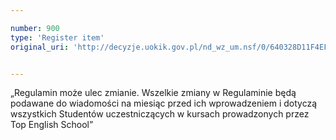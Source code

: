 ```yaml
---

number: 900
type: 'Register item'
original_uri: 'http://decyzje.uokik.gov.pl/nd_wz_um.nsf/0/640328D11F4EF628C12572DD00329730?OpenDocument'


---
```


„Regulamin może ulec zmianie. Wszelkie zmiany w Regulaminie będą podawane do wiadomości na miesiąc przed ich wprowadzeniem i dotyczą wszystkich Studentów uczestniczących w kursach prowadzonych przez Top English School”
